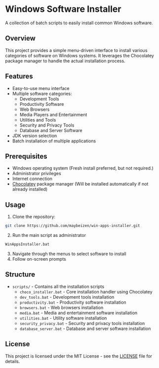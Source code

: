 # Windows Software Installer

A collection of batch scripts to easily install common Windows software.

## Overview

This project provides a simple menu-driven interface to install various categories of software on Windows systems. It leverages the Chocolatey package manager to handle the actual installation process.

## Features

- Easy-to-use menu interface
- Multiple software categories:
  - Development Tools
  - Productivity Software
  - Web Browsers
  - Media Players and Entertainment
  - Utilities and Tools
  - Security and Privacy Tools
  - Database and Server Software
- JDK version selection
- Batch installation of multiple applications

## Prerequisites

- Windows operating system (Fresh install preferred, but not required.)
- Administrator privileges
- Internet connection
- [Chocolatey](https://chocolatey.org/install) package manager (Will be installed automatically if not already installed)

## Usage

1. Clone the repository:

```bash
git clone https://github.com/maybeizen/win-apps-installer.git
```

2. Run the main script as administrator

```bash
WinAppsInstaller.bat
```

3. Navigate through the menus to select software to install
4. Follow on-screen prompts

## Structure

- `scripts/` - Contains all the installation scripts
  - `choco_installer.bat` - Core installation handler using Chocolatey
  - `dev_tools.bat` - Development tools installation
  - `productivity.bat` - Productivity software installation
  - `browsers.bat` - Web browsers installation
  - `media.bat` - Media and entertainment software installation
  - `utilities.bat` - Utility software installation
  - `security_privacy.bat` - Security and privacy tools installation
  - `database_server.bat` - Database and server software installation

## License

This project is licensed under the MIT License - see the [LICENSE](license) file for details.
